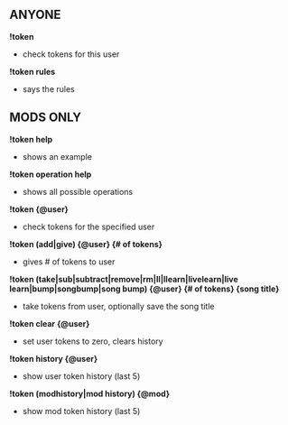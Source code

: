 ## ANYONE

**!token**
- check tokens for this user

**!token rules**
-  says the rules

## MODS ONLY

**!token help**
- shows an example

**!token operation help**
- shows all possible operations

**!token {@user}**
- check tokens for the specified user

**!token (add|give) {@user} {# of tokens}**
- gives # of tokens to user

**!token (take|sub|subtract|remove|rm|ll|llearn|livelearn|live learn|bump|songbump|song bump) {@user} {# of tokens} {song title}**
- take tokens from user, optionally save the song title

**!token clear {@user}**
- set user tokens to zero, clears history

**!token history {@user}**
- show user token history (last 5)

**!token (modhistory|mod history) {@mod}**
- show mod token history (last 5)